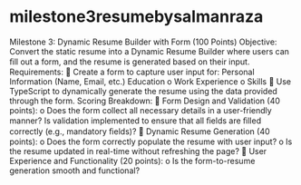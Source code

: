 # milestone3resumebysalmanraza
Milestone 3: Dynamic Resume Builder with Form (100 Points) 
Objective: Convert the static resume into a Dynamic Resume Builder where users can ﬁll out a form, and the resume is generated based on their input. 
Requirements:  Create a form to capture user input for: 
        Personal Information (Name, Email, etc.) 
        Education o Work Experience o Skills  
Use TypeScript to dynamically generate the resume using the data provided through the form. 
Scoring Breakdown:  Form Design and Validation (40 points): o Does the form collect all necessary details in a user-friendly manner? 
 Is validation implemented to ensure that all ﬁelds are ﬁlled correctly (e.g., mandatory ﬁelds)?  Dynamic Resume Generation (40 points): o Does the form correctly populate the resume with user input? o Is the resume updated in real-time without refreshing the page?  User Experience and Functionality (20 points): o Is the form-to-resume generation smooth and functional? 
 
